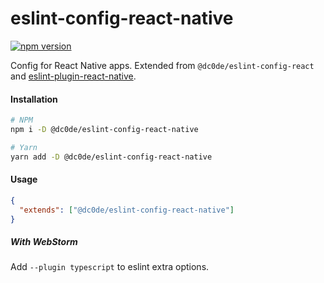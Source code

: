 # eslint-config-react-native

[![npm version](https://badge.fury.io/js/%40dc0de%2Feslint-config-react-native.svg)](https://badge.fury.io/js/%40dc0de%2Feslint-config-react-native)

Config for React Native apps. Extended from `@dc0de/eslint-config-react` and [eslint-plugin-react-native](https://github.com/Intellicode/eslint-plugin-react-native).

#### Installation

```bash
# NPM
npm i -D @dc0de/eslint-config-react-native

# Yarn
yarn add -D @dc0de/eslint-config-react-native
```

#### Usage

```json
{
  "extends": ["@dc0de/eslint-config-react-native"]
}
```

##### With WebStorm

Add `--plugin typescript` to eslint extra options.
